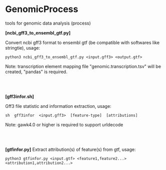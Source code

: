 # GenomicProcess
tools for genomic data analysis (process)

**[ncbi_gff3_to_ensembl_gtf.py]**

  Convert ncbi gff3 format to ensembl gtf (be compatible with softwares like stringtie), usage:

    python3 ncbi_gff3_to_ensembl_gtf.py <input.gff3> <output.gtf>

  Note: transcription element mapping file "genomic.transcription.tsv" will be created, "pandas" is required.

<br></br>

**[gff3infor.sh]**

Gff3 file statistic and information extraction, usage:

    sh  gff3infor  <input.gff3>  [feature-type]  [attributions]

Note: gawk4.0 or higher is required to support urldecode

<br></br>

**[gtfinfor.py]**
Extract attribution(s) of feature(s) from gtf, usage:

    python3 gtfinfor.py <input.gtf> <feature1,feature2...> <attribution1,attribution2...>
   
   
